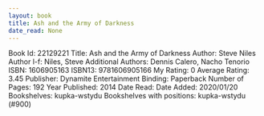 ```yaml
---
layout: book
title: Ash and the Army of Darkness
date_read: None
---
```


Book Id: 22129221
Title: Ash and the Army of Darkness
Author: Steve Niles
Author l-f: Niles, Steve
Additional Authors: Dennis Calero, Nacho Tenorio
ISBN: 1606905163
ISBN13: 9781606905166
My Rating: 0
Average Rating: 3.45
Publisher: Dynamite Entertainment
Binding: Paperback
Number of Pages: 192
Year Published: 2014
Date Read: 
Date Added: 2020/01/20
Bookshelves: kupka-wstydu
Bookshelves with positions: kupka-wstydu (#900)

